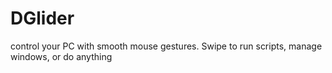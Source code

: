 # DGlider
control your PC with smooth mouse gestures. Swipe to run scripts, manage windows, or do anything
